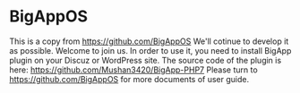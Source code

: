 # BigAppOS
This is a copy from https://github.com/BigAppOS
We'll cotinue to develop it as possible.
Welcome to join us.
In order to use it, you need to install BigApp plugin on your Discuz or WordPress site.
The source code of the plugin is here: https://github.com/Mushan3420/BigApp-PHP7
Please turn to https://github.com/BigAppOS for more documents of user guide.
